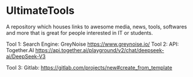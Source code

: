 # UltimateTools
A repository which houses links to awesome media, news, tools, softwares and more that is great for people interested in IT or students.

Tool 1: Search Engine: GreyNoise https://www.greynoise.io/
Tool 2: API: Together.AI  https://api.together.ai/playground/v2/chat/deepseek-ai/DeepSeek-V3

Tool 3: Gitlab: https://gitlab.com/projects/new#create_from_template
